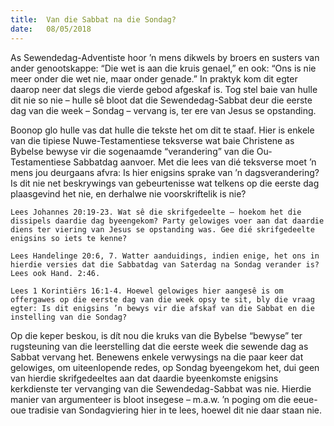 ```yaml
---
title:  Van die Sabbat na die Sondag?
date:   08/05/2018
---
```


As Sewendedag-Adventiste hoor ’n mens dikwels by broers en susters van ander genootskappe: “Die wet is aan die kruis genael,” en ook: “Ons is nie meer onder die wet nie, maar onder genade.” In praktyk kom dit egter daarop neer dat slegs die vierde gebod afgeskaf is. Tog stel baie van hulle dit nie so nie – hulle sê bloot dat die Sewendedag-Sabbat deur die eerste dag van die week – Sondag – vervang is, ter ere van Jesus se opstanding. 

Boonop glo hulle vas dat hulle die tekste het om dit te staaf. Hier is enkele van die tipiese Nuwe-Testamentiese teksverse wat baie Christene as Bybelse bewyse vir die sogenaamde “verandering” van die Ou-Testamentiese Sabbatdag aanvoer. Met die lees van dié teksverse moet ’n mens jou deurgaans afvra: Is hier enigsins sprake van ’n dagsverandering? Is dit nie net beskrywings van gebeurtenisse wat telkens op die eerste dag plaasgevind het nie, en derhalwe nie voorskriftelik is nie? 

`Lees Johannes 20:19-23. Wat sê die skrifgedeelte – hoekom het die dissipels daardie dag byeengekom? Party gelowiges voer aan dat daardie diens ter viering van Jesus se opstanding was. Gee dié skrifgedeelte enigsins so iets te kenne?` 

`Lees Handelinge 20:6, 7. Watter aanduidings, indien enige, het ons in hierdie versies dat die Sabbatdag van Saterdag na Sondag verander is? Lees ook Hand. 2:46.` 

`Lees 1 Korintiërs 16:1-4. Hoewel gelowiges hier aangesê is om offergawes op die eerste dag van die week opsy te sit, bly die vraag egter: Is dit enigsins ’n bewys vir die afskaf van die Sabbat en die instelling van die Sondag?` 

Op die keper beskou, is dít nou die kruks van die Bybelse “bewyse” ter rugsteuning van die leerstelling dat die eerste week die sewende dag as Sabbat vervang het. Benewens enkele verwysings na die paar keer dat gelowiges, om uiteenlopende redes, op Sondag byeengekom het, dui geen van hierdie skrifgedeeltes aan dat daardie byeenkomste enigsins kerkdienste ter vervanging van die Sewendedag-Sabbat was nie. Hierdie manier van argumenteer is bloot insegese – m.a.w. ’n poging om die eeue-oue tradisie van Sondagviering hier in te lees, hoewel dit nie daar staan nie.